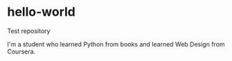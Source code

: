 # hello-world
Test repository

I'm a student who learned Python from books and learned Web Design from Coursera.

